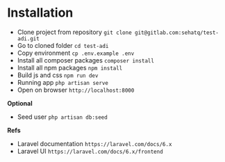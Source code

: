 # Installation
- Clone project from repository ``git clone git@gitlab.com:sehatq/test-adi.git``
- Go to cloned folder ``cd test-adi``
- Copy environment ``cp .env.example .env``
- Install all composer packages ``composer install``
- Install all npm packages ``npm install``
- Build js and css ``npm run dev``
- Running app ``php artisan serve``
- Open on browser ``http://localhost:8000``

**Optional**
- Seed user ``php artisan db:seed``

**Refs**
- Laravel documentation ``https://laravel.com/docs/6.x``
- Laravel UI ``https://laravel.com/docs/6.x/frontend``